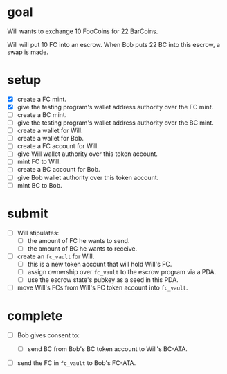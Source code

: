 # goal

Will wants to exchange 10 FooCoins for 22 BarCoins.

Will will put 10 FC into an escrow. When Bob puts 22 BC into this escrow, a swap is made.

# setup

- [x] create a FC mint.
- [x] give the testing program's wallet address authority over the FC mint.
- [ ] create a BC mint.
- [ ] give the testing program's wallet address authority over the BC mint.
- [ ] create a wallet for Will.
- [ ] create a wallet for Bob.
- [ ] create a FC account for Will.
- [ ] give Will wallet authority over this token account.
- [ ] mint FC to Will.
- [ ] create a BC account for Bob.
- [ ] give Bob wallet authority over this token account.
- [ ] mint BC to Bob.

# submit

- [ ] Will stipulates:
    - [ ] the amount of FC he wants to send.
    - [ ] the amount of BC he wants to receive.
- [ ] create an `fc_vault` for Will.
    - [ ] this is a new token account that will hold Will's FC.
    - [ ] assign ownership over `fc_vault` to the escrow program via a PDA.
    - [ ] use the escrow state's pubkey as a seed in this PDA.
- [ ] move Will's FCs from Will's FC token account into `fc_vault`.

# complete

- [ ] Bob gives consent to:
    - [ ] send BC from Bob's BC token account to Will's BC-ATA.
- [ ] send the FC in `fc_vault` to Bob's FC-ATA.

